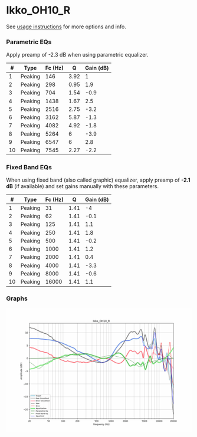 # Ikko_OH10_R
See [usage instructions](https://github.com/jaakkopasanen/AutoEq#usage) for more options and info.

### Parametric EQs
Apply preamp of -2.3 dB when using parametric equalizer.

|   # | Type    |   Fc (Hz) |    Q |   Gain (dB) |
|-----|---------|-----------|------|-------------|
|   1 | Peaking |       146 | 3.92 |         1   |
|   2 | Peaking |       298 | 0.95 |         1.9 |
|   3 | Peaking |       704 | 1.54 |        -0.9 |
|   4 | Peaking |      1438 | 1.67 |         2.5 |
|   5 | Peaking |      2516 | 2.75 |        -3.2 |
|   6 | Peaking |      3162 | 5.87 |        -1.3 |
|   7 | Peaking |      4082 | 4.92 |        -1.8 |
|   8 | Peaking |      5264 | 6    |        -3.9 |
|   9 | Peaking |      6547 | 6    |         2.8 |
|  10 | Peaking |      7545 | 2.27 |        -2.2 |

### Fixed Band EQs
When using fixed band (also called graphic) equalizer, apply preamp of **-2.1 dB** (if available) and set gains manually with these parameters.

|   # | Type    |   Fc (Hz) |    Q |   Gain (dB) |
|-----|---------|-----------|------|-------------|
|   1 | Peaking |        31 | 1.41 |        -4   |
|   2 | Peaking |        62 | 1.41 |        -0.1 |
|   3 | Peaking |       125 | 1.41 |         1.1 |
|   4 | Peaking |       250 | 1.41 |         1.8 |
|   5 | Peaking |       500 | 1.41 |        -0.2 |
|   6 | Peaking |      1000 | 1.41 |         1.2 |
|   7 | Peaking |      2000 | 1.41 |         0.4 |
|   8 | Peaking |      4000 | 1.41 |        -3.3 |
|   9 | Peaking |      8000 | 1.41 |        -0.6 |
|  10 | Peaking |     16000 | 1.41 |         1.1 |

### Graphs
![](./Ikko_OH10_R.png)
